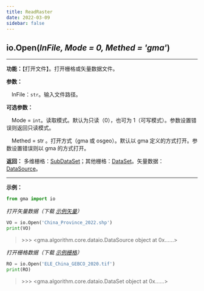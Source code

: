 ```yaml
---
title: ReadRaster
date: 2022-03-09
sidebar: false
---
```


## io.**Open**(*InFile, Mode = 0, Methed = 'gma'*)

---

**功能：**【打开文件】。打开栅格或矢量数据文件。

**参数：**

&emsp;InFile：`str`。输入文件路径。

**可选参数：**

&emsp;Mode = `int`。读取模式。默认为只读（0），也可为 1（可写模式）。参数设置错误则返回只读模式。

&emsp;Methed = str <Badge text="1.0.9 +"/> 。打开方式（gma 或 osgeo）。默认以 gma 定义的方式打开。参数设置错误则以 gma 的方式打开。

**返回：** 多维栅格：[SubDataSet](SubDataSet.html)<Badge text="1.1.0 +"/>；其他栅格：[DataSet](DataSet.html)。矢量数据：[DataSource](DataSource.html)。

---

**示例：**
```python
from gma import io
```
*打开矢量数据（下载 [示例矢量](/Open/China_Province_2022.7z)）*

```python
VO = io.Open('China_Province_2022.shp')
print(VO)
```
> \>>> <gma.algorithm.core.dataio.DataSource object at 0x......>

*打开栅格数据（下载 [示例栅格](/Open/ELE_China_GEBCO_2020.tif)）*

```python
RO = io.Open('ELE_China_GEBCO_2020.tif')
print(RO)
```
> \>>> <gma.algorithm.core.dataio.DataSet object at 0x......>




